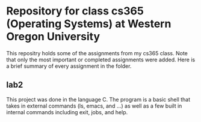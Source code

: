 # Repository for class cs365 (Operating Systems) at Western Oregon University

This repositry holds some of the assignments from my cs365 class. Note that only the most important or completed assignments were added. Here is a brief summary of every assignment in the folder.

## lab2

This project was done in the language C. The program is a basic shell that takes in external commands (ls, emacs, and ...) as well as a few built in internal commands including exit, jobs, and help.
